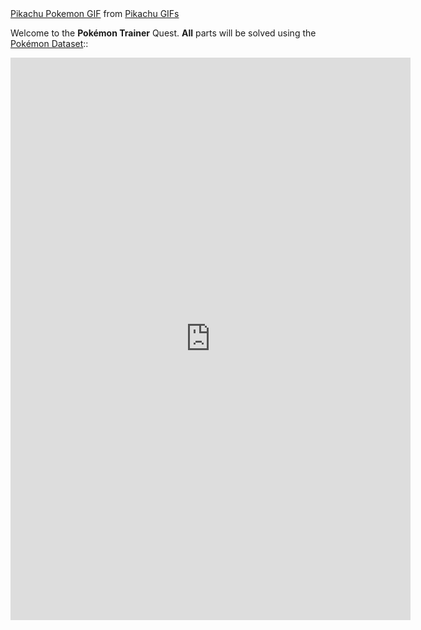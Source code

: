 <div class="tenor-gif-embed" data-postid="15307851" data-share-method="host" data-width="100%" data-aspect-ratio="1.7978339350180503"><a href="https://tenor.com/view/pikachu-pokemon-happy-many-pikachus-celebrating-gif-15307851">Pikachu Pokemon GIF</a> from <a href="https://tenor.com/search/pikachu-gifs">Pikachu GIFs</a></div><script type="text/javascript" async src="https://tenor.com/embed.js"></script>

Welcome to the **Pokémon Trainer** Quest. **All** parts will be solved using the <a href="https://docs.google.com/spreadsheets/d/1Na9H8854r3oJLDyaP88DfKvPwE1mbCbBzCpiOwcbK6s/edit?usp=sharing"> Pokémon Dataset</a>:: 
<p align="center">
  <iframe src="https://docs.google.com/forms/d/e/1FAIpQLSfk2NOf0c1TbPgwz1228WEwq3Kh5jEY0dkLkD3nmX-rhLdYwQ/viewform?embedded=true" width="640" height="900" frameborder="0" marginheight="0" marginwidth="0">Loading…</iframe>
</p>
